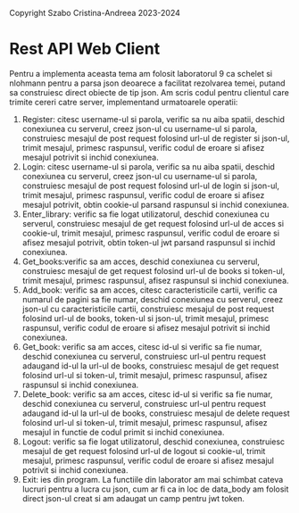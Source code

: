 Copyright Szabo Cristina-Andreea 2023-2024
# Rest API Web Client
Pentru a implementa aceasta tema am folosit laboratorul 9 ca schelet si nlohmann pentru a parsa json deoarece a facilitat rezolvarea temei, putand sa construiesc direct obiecte de tip json. Am scris codul pentru clientul care trimite cereri catre server, implementand urmatoarele operatii:
1. Register: citesc username-ul si parola, verific sa nu aiba spatii, deschid conexiunea cu serverul, creez json-ul cu username-ul si parola, construiesc mesajul de post request folosind url-ul de register si json-ul, trimit mesajul, primesc raspunsul, verific codul de eroare si afisez mesajul potrivit si inchid conexiunea.
2. Login: citesc username-ul si parola, verific sa nu aiba spatii, deschid conexiunea cu serverul, creez json-ul cu username-ul si parola, construiesc mesajul de post request folosind url-ul de login si json-ul, trimit mesajul, primesc raspunsul, verific codul de eroare si afisez mesajul potrivit, obtin cookie-ul parsand raspunsul si inchid conexiunea.
3. Enter_library: verific sa fie logat utilizatorul, deschid conexiunea cu serverul, construiesc mesajul de get request folosind url-ul de acces si cookie-ul, trimit mesajul, primesc raspunsul, verific codul de eroare si afisez mesajul potrivit, obtin token-ul jwt parsand raspunsul si inchid conexiunea.
4. Get_books:verific sa am acces, deschid conexiunea cu serverul, construiesc mesajul de get request folosind url-ul de books si token-ul, trimit mesajul, primesc raspunsul, afisez raspunsul si inchid conexiunea.
5. Add_book: verific sa am acces, citesc caracteristicile cartii, verific ca numarul de pagini sa fie numar, deschid conexiunea cu serverul, creez json-ul cu caracteristicile cartii, construiesc mesajul de post request folosind url-ul de books, token-ul si json-ul, trimit mesajul, primesc raspunsul, verific codul de eroare si afisez mesajul potrivit si inchid conexiunea.
6. Get_book: verific sa am acces, citesc id-ul si verific sa fie numar, deschid conexiunea cu serverul, construiesc url-ul pentru request adaugand id-ul la url-ul de books, construiesc mesajul de get request folosind url-ul si token-ul, trimit mesajul, primesc raspunsul, afisez raspunsul si inchid conexiunea.
7. Delete_book: verific sa am acces, citesc id-ul si verific sa fie numar, deschid conexiunea cu serverul, construiesc url-ul pentru request adaugand id-ul la url-ul de books, construiesc mesajul de delete request folosind url-ul si token-ul, trimit mesajul, primesc raspunsul, afisez mesajul in functie de codul primit si inchid conexiunea.
8. Logout: verific sa fie logat utilizatorul, deschid conexiunea, construiesc mesajul de get request folosind url-ul de logout si cookie-ul, trimit mesajul, primesc raspunsul, verific codul de eroare si afisez mesajul potrivit si inchid conexiunea.
9. Exit: ies din program.
La functiile din laborator am mai schimbat cateva lucruri pentru a lucra cu json, cum ar fi ca in loc de data_body am folosit direct json-ul creat si am adaugat un camp pentru jwt token.
